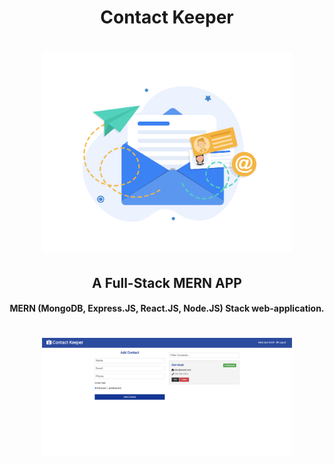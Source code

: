 <div align="center">
<h1>Contact Keeper</h1> 
</div>

<h1 align="center"><img width="400" src="./readme-img/contact.jpg"></h1>

<h2 align="center">A Full-Stack MERN APP</h2>
<h4 align="center">MERN (MongoDB, Express.JS, React.JS, Node.JS) Stack web-application. </h4>

<h1 align="center"><img width="400" src="./readme-img/app-screenshot.png"></h1>
